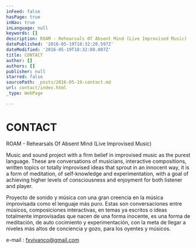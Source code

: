 ```yaml
---
inFeed: false
hasPage: true
inNav: true
inLanguage: null
keywords: []
description: ROAM - Rehearsals Of Absent Mind (Live Improvised Music)
datePublished: '2016-05-19T18:32:20.597Z'
dateModified: '2016-05-19T18:32:00.007Z'
title: CONTACT
author: []
authors: []
publisher: null
starred: false
sourcePath: _posts/2016-05-19-contact.md
url: contact/index.html
_type: WebPage

---
```

# CONTACT

ROAM - Rehearsals Of Absent Mind (Live Improvised Music)

Music and sound project with a firm belief in improvised music as the purest language. These are conversations of musicians, interactive compositions, written topics or totally improvised ideas that sprout in an innocent way, it is a form of meditation, of self-knowledge and experimentation, with a goal of achieving higher levels of consciousness and enjoyment for both listener and player.

Proyecto de sonido y música con una gran creencia en la música improvisada como el lenguaje más puro. Estas son conversaciones entre músicos, composiciones interactivas, en temas ya escritos o ideas totalmente improvisadas que nacen de una forma inocente, es una forma de meditación, de auto cocimiento y experimentación, con la meta de llegar a niveles más altos de conciencia y gozo, para los oyentes y músicos.

e-mail : fxvivanco@gmail.com